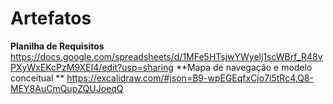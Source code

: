 <h1>Artefatos</h1>

**Planilha de Requisitos**
https://docs.google.com/spreadsheets/d/1MFe5HTsjwYWyelj1scWBrf_R48vPXyWxEKcPzM9XEI4/edit?usp=sharing
**Mapa de navegação e modelo conceitual **
https://excalidraw.com/#json=B9-wpEGEqfxCjo7i5tRc4,Q8-MEY8AuCmQupZQUJoeqQ
